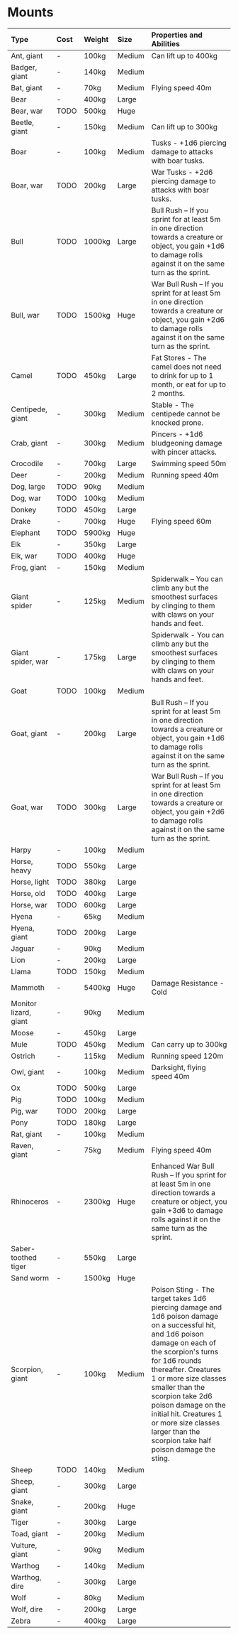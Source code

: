 # Mounts

| Type | Cost | Weight | Size | Properties and Abilities |
| :--- | :--- | :--- | :--- | :--- |
| Ant, giant | - | 100kg | Medium | Can lift up to 400kg |
| Badger, giant | - | 140kg | Medium |  |
| Bat, giant | - | 70kg | Medium | Flying speed 40m |
| Bear | - | 400kg | Large |  |
| Bear, war | TODO | 500kg | Huge |  |
| Beetle, giant | - | 150kg | Medium | Can lift up to 300kg |
| Boar | - | 100kg | Medium | Tusks - +1d6 piercing damage to attacks with boar tusks. |
| Boar, war | TODO | 200kg | Large | War Tusks - +2d6 piercing damage to attacks with boar tusks. |
| Bull | TODO | 1000kg | Large | Bull Rush – If you sprint for at least 5m in one direction towards a creature or object, you gain +1d6 to damage rolls against it on the same turn as the sprint. |
| Bull, war | TODO | 1500kg | Huge | War Bull Rush – If you sprint for at least 5m in one direction towards a creature or object, you gain +2d6 to damage rolls against it on the same turn as the sprint. |
| Camel | TODO | 450kg | Large | Fat Stores - The camel does not need to drink for up to 1 month, or eat for up to 2 months. |
| Centipede, giant | - | 300kg | Medium | Stable - The centipede cannot be knocked prone. |
| Crab, giant | - | 300kg | Medium | Pincers - +1d6 bludgeoning damage with pincer attacks. |
| Crocodile | - | 700kg | Large | Swimming speed 50m |
| Deer | - | 200kg | Medium | Running speed 40m |
| Dog, large | TODO | 90kg | Medium |  |
| Dog, war | TODO | 100kg | Medium |  |
| Donkey | TODO | 450kg | Large |  |
| Drake | - | 700kg | Huge | Flying speed 60m |
| Elephant | TODO | 5900kg | Huge |  |
| Elk | - | 350kg | Large |  |
| Elk, war | TODO | 400kg | Huge |  |
| Frog, giant | - | 150kg | Medium |  |
| Giant spider | - | 125kg | Medium | Spiderwalk – You can climb any but the smoothest surfaces by clinging to them with claws on your hands and feet. |
| Giant spider, war | - | 175kg | Large | Spiderwalk - You can climb any but the smoothest surfaces by clinging to them with claws on your hands and feet. |
| Goat | TODO | 100kg | Medium |  |
| Goat, giant | - | 200kg | Large | Bull Rush – If you sprint for at least 5m in one direction towards a creature or object, you gain +1d6 to damage rolls against it on the same turn as the sprint. |
| Goat, war | TODO | 300kg | Large | War Bull Rush – If you sprint for at least 5m in one direction towards a creature or object, you gain +2d6 to damage rolls against it on the same turn as the sprint. |
| Harpy | - | 100kg | Medium |  |
| Horse, heavy | TODO | 550kg | Large |  |
| Horse, light | TODO | 380kg | Large |  |
| Horse, old | TODO | 400kg | Large |  |
| Horse, war | TODO | 600kg | Large |  |
| Hyena | - | 65kg | Medium |  |
| Hyena, giant | TODO | 200kg | Large |  |
| Jaguar | - | 90kg | Medium |  |
| Lion | - | 200kg | Large |  |
| Llama | TODO | 150kg | Medium |  |
| Mammoth | - | 5400kg | Huge | Damage Resistance - Cold |
| Monitor lizard, giant | - | 90kg | Medium |  |
| Moose | - | 450kg | Large |  |
| Mule | TODO | 450kg | Medium | Can carry up to 300kg |
| Ostrich | - | 115kg | Medium | Running speed 120m |
| Owl, giant | - | 100kg | Medium | Darksight, flying speed 40m |
| Ox | TODO | 500kg | Large |  |
| Pig | TODO | 100kg | Medium |  |
| Pig, war | TODO | 200kg | Large |  |
| Pony | TODO | 180kg | Large |  |
| Rat, giant | - | 100kg | Medium |  |
| Raven, giant | - | 75kg | Medium | Flying speed 40m |
| Rhinoceros | - | 2300kg | Huge | Enhanced War Bull Rush – If you sprint for at least 5m in one direction towards a creature or object, you gain +3d6 to damage rolls against it on the same turn as the sprint. |
| Saber-toothed tiger | - | 550kg | Large |  |
| Sand worm | - | 1500kg | Huge |  |
| Scorpion, giant | - | 100kg | Medium | Poison Sting - The target takes 1d6 piercing damage and 1d6 poison damage on a successful hit, and 1d6 poison damage on each of the scorpion's turns for 1d6 rounds thereafter. Creatures 1 or more size classes smaller than the scorpion take 2d6 poison damage on the initial hit. Creatures 1 or more size classes larger than the scorpion take half poison damage the sting. |
| Sheep | TODO | 140kg | Medium |  |
| Sheep, giant | - | 300kg | Large |  |
| Snake, giant | - | 200kg | Huge |  |
| Tiger | - | 300kg | Large |  |
| Toad, giant | - | 200kg | Medium |  |
| Vulture, giant | - | 90kg | Medium |  |
| Warthog | - | 140kg | Medium |  |
| Warthog, dire | - | 300kg | Large |  |
| Wolf | - | 80kg | Medium |  |
| Wolf, dire | - | 200kg | Large |  |
| Zebra | - | 400kg | Large |  |

